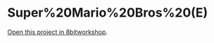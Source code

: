 Super%20Mario%20Bros%20(E)
=====

[Open this project in 8bitworkshop](http://8bitworkshop.com/redir.html?platform=nes&githubURL=https%3A%2F%2Fgithub.com%2FMarioplays18%2FSuper-Mario-Bros-E-&file=Super%20Mario%20Bros%20(E).nes).

